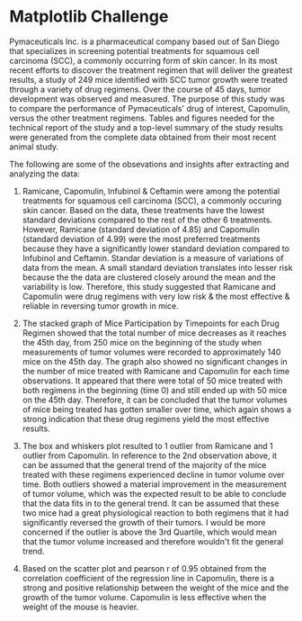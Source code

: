 # Matplotlib Challenge

Pymaceuticals Inc. is a pharmaceutical company based out of San Diego that specializes in screening potential treatments for squamous cell carcinoma (SCC), a commonly occurring form of skin cancer. In its most recent efforts to discover the treatment regimen that will deliver the greatest results, a study of 249 mice identified with SCC tumor growth were treated through a variety of drug regimens. Over the course of 45 days, tumor development was observed and measured. The purpose of this study was to compare the performance of Pymaceuticals' drug of interest, Capomulin, versus the other treatment regimens. Tables and figures needed for the technical report of the study and a top-level summary of the study results were generated from the complete data obtained from their most recent animal study.

The following are some of the obsevations and insights after extracting and analyzing the data:

 1. Ramicane, Capomulin, Infubinol & Ceftamin were among the potential treatments for squamous cell carcinoma (SCC), a commonly occuring skin cancer. Based on the data, these treatments have the lowest standard deviations compared to the rest of the other 6 treatments. However, Ramicane (standard deviation of 4.85) and Capomulin (standard deviation of 4.99) were the most preferred treatments because they have a significantly lower standard deviation compared to Infubinol and Ceftamin. Standar deviation is a measure of variations of data from the mean. A small standard deviation translates into lesser risk because the the data are clustered closely around the mean and the variability is low. Therefore, this study suggested that Ramicane and Capomulin were drug regimens with very low risk & the most effective & reliable in reversing tumor growth in mice.

 2. The stacked graph of Mice Participation by Timepoints for each Drug Regimen showed that the total number of mice decreases as it reaches the 45th day, from 250 mice on the beginning of the study when measurements of tumor volumes were recorded to approximately 140 mice on the 45th day. The graph also showed no significant changes in the number of mice treated with Ramicane and Capomulin for each time observations. It appeared that there were total of 50 mice treated with both regimens in the beginning (time 0) and still ended up with 50 mice on the 45th day. Therefore, it can be concluded that the tumor volumes of mice being treated has gotten smaller over time, which again shows a strong indication that these drug regimens yield the most effective results.

 3. The box and whiskers plot resulted to 1 outlier from Ramicane and 1 outlier from Capomulin. In reference to the 2nd observation above, it can be assumed that the general trend of the majority of the mice treated with these regimens experienced decline in tumor volume over time. Both outliers showed a material improvement in the measurement of tumor volume, which was the expected result to be able to conclude that the data fits in to the general trend. It can be assumed that these two mice had a great physiological reaction to both regimens that it had significantly reversed the growth of their tumors. I would be more concerned if the outlier is above the 3rd Quartile, which would mean that the tumor volume increased and therefore wouldn't fit the general trend. 

 4. Based on the scatter plot and pearson r of 0.95 obtained from the correlation coefficient of the regression line in Capomulin, there is a strong and positive relationship between the weight of the mice and the growth of the tumor volume. Capomulin is less effective when the weight of the mouse is heavier.